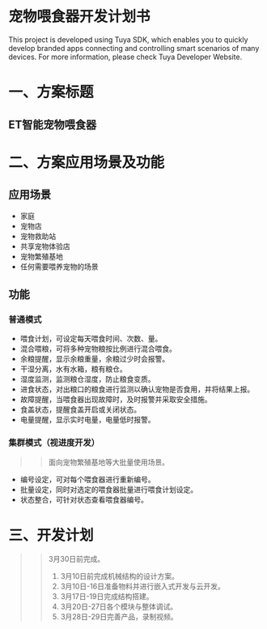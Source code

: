 宠物喂食器开发计划书
==

This project is developed using Tuya SDK, which enables you to quickly develop branded apps connecting and controlling smart scenarios of many devices.         For more information, please check Tuya Developer Website.

# 一、方案标题
## ET智能宠物喂食器

# 二、方案应用场景及功能
## 应用场景   
* 家庭
* 宠物店
* 宠物救助站
* 共享宠物体验店
* 宠物繁殖基地
* 任何需要喂养宠物的场景
## 功能   
### 普通模式
* 喂食计划，可设定每天喂食时间、次数、量。
* 混合喂粮，可将多种宠物粮按比例进行混合喂食。
* 余粮提醒，显示余粮重量，余粮过少时会报警。
* 干湿分离，水有水箱，粮有粮仓。
* 湿度监测，监测粮仓湿度，防止粮食变质。
* 进食状态，对出粮口的粮食进行监测以确认宠物是否食用，并将结果上报。
* 故障提醒，当喂食器出现故障时，及时报警并采取安全措施。
* 食盖状态，提醒食盖开启或关闭状态。
* 电量提醒，显示实时电量，电量低时报警。
### 集群模式（视进度开发）
>> 面向宠物繁殖基地等大批量使用场景。
* 编号设定，可对每个喂食器进行重新编号。
* 批量设定，同时对选定的喂食器批量进行喂食计划设定。
* 状态整合，可针对状态查看喂食器编号。

# 三、开发计划
>>3月30日前完成。
>> 1) 3月10日前完成机械结构的设计方案。
>> 2) 3月10日-16日准备物料并进行嵌入式开发与云开发。
>> 3) 3月17日-19日完成结构搭建。
>> 4) 3月20日-27日各个模块与整体调试。
>> 5) 3月28日-29日完善产品，录制视频。

